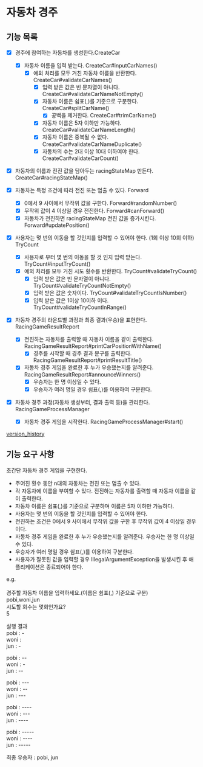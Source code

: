 # 자동차 경주

## 기능 목록 

- [x] 경주에 참여하는 자동차를 생성한다.CreateCar
  - [x] 자동차 이름을 입력 받는다. CreateCar#inputCarNames()
    - [x] 예외 처리를 모두 거친 자동차 이름을 반환한다. CreateCar#validateCarNames()
      - [x] 입력 받은 값은 빈 문자열이 아니다. CreateCar#validateCarNameNotEmpty()
      - [x] 자동차 이름은 쉼표(,)를 기준으로 구분한다. CreateCar#splitCarName()
        - [x] 공백을 제거한다. CreateCar#trimCarName()
      - [x] 자동차 이름은 5자 이하만 가능하다. CreateCar#validateCarNameLength() 
      - [x] 자동차 이름은 중복될 수 없다. CreateCar#validateCarNameDuplicate()
      - [x] 자동차의 수는 2대 이상 10대 이하여야 한다. CreateCar#validateCarCount()
- [x] 자동차의 이름과 전진 값을 담아두는 racingStateMap 만든다. CreateCar#racingStateMap()

-[x] 자동차는 특정 조건에 따라 전진 또는 멈출 수 있다. Forward
  - [x] 0에서 9 사이에서 무작위 값을 구한다. Forward#randomNumber()
  - [x] 무작위 값이 4 이상일 경우 전진한다. Forward#canForward()
  - [x] 자동차가 전진하면 racingStateMap 전진 값을 증가시킨다. Forward#updatePosition()

- [x] 사용자는 몇 번의 이동을 할 것인지를 입력할 수 있어야 한다. (1회 이상 10회 이하) TryCount
  - [x] 사용자로 부터 몇 번의 이동을 할 것 인지 입력 받는다. TryCount#inputTryCount()
  - [x] 예외 처리를 모두 거친 시도 횟수를 반환한다. TryCount#validateTryCount()
    - [x] 입력 받은 값은 빈 문자열이 아니다. TryCount#validateTryCountNotEmpty()
    - [x] 입력 받은 값은 숫자이다. TryCount#validateTryCountIsNumber()
    - [x] 입력 받은 값은 1이상 10이하 이다. TryCount#validateTryCountInRange()

- [x] 자동차 경주의 라운드별 과정과 최종 결과(우승)을 표현한다. RacingGameResultReport
  - [x] 전진하는 자동차를 출력할 때 자동차 이름을 같이 출력한다. RacingGameResultReport#printCarPositionWithName()
    - [x] 경주를 시작할 때 경주 결과 문구를 출력한다. RacingGameResultReport#printResultTitle()
  - [x] 자동차 경주 게임을 완료한 후 누가 우승했는지를 알려준다. RacingGameResultReport#announceWinners()
    - [x] 우승자는 한 명 이상일 수 있다. 
    - [x] 우승자가 여러 명일 경우 쉼표(,)를 이용하여 구분한다. 

- [x] 자동차 경주 과정(자동차 생성부터, 결과 출력 등)을 관리한다. RacingGameProcessManager
  - [x] 자동차 경주 게임을 시작한다. RacingGameProcessManager#start()

[version_history](https://fabulous-butterkase-809.notion.site/Package-Version-History-Precouse-Week2-986f0952e8904c6ba7af2b0ec1f9a2a2?pvs=4)


## 기능 요구 사항

초간단 자동차 경주 게임을 구현한다.

- 주어진 횟수 동안 n대의 자동차는 전진 또는 멈출 수 있다.
- 각 자동차에 이름을 부여할 수 있다. 전진하는 자동차를 출력할 때 자동차 이름을 같이 출력한다.
- 자동차 이름은 쉼표(,)를 기준으로 구분하며 이름은 5자 이하만 가능하다.
- 사용자는 몇 번의 이동을 할 것인지를 입력할 수 있어야 한다.
- 전진하는 조건은 0에서 9 사이에서 무작위 값을 구한 후 무작위 값이 4 이상일 경우이다.
- 자동차 경주 게임을 완료한 후 누가 우승했는지를 알려준다. 우승자는 한 명 이상일 수 있다.
- 우승자가 여러 명일 경우 쉼표(,)를 이용하여 구분한다.
- 사용자가 잘못된 값을 입력할 경우 IllegalArgumentException을 발생시킨 후 애플리케이션은 종료되어야 한다.

e.g. <br/><br/>
경주할 자동차 이름을 입력하세요.(이름은 쉼표(,) 기준으로 구분) <br/>
pobi,woni,jun <br/>
시도할 회수는 몇회인가요? <br/>
5 <br/>

실행 결과 <br/>
pobi : - <br/>
woni : <br/>
jun : - <br/>

pobi : -- <br/>
woni : - <br/>
jun : -- <br/>

pobi : --- <br/>
woni : -- <br/>
jun : --- <br/>

pobi : ---- <br/>
woni : --- <br/>
jun : ---- <br/>

pobi : ----- <br/>
woni : ---- <br/>
jun : ----- <br/>

최종 우승자 : pobi, jun
